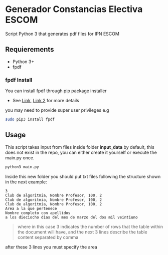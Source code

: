 # Generador Constancias Electiva ESCOM
Script Python 3 that generates pdf files for IPN ESCOM

## Requierements
* Python 3+
* fpdf

### fpdf Install
You can install fpdf through pip package installer

* See [Link](https://pypi.org/project/fpdf/), [Link 2](https://pyfpdf.readthedocs.io/en/latest/)  for more details 

you may need to provide super user privileges e.g 
```bash
sudo pip3 install fpdf
```

## Usage
This script takes input from files inside folder **input_data** by default, this does not exist in the repo, you can either create it yourself or execute the main.py once.

```bash
python3 main.py
```

Inside this new folder you should put txt files following the structure shown in the next example:

```
3
Club de algoritmia, Nombre Profesor, 100, 2
Club de algoritmia, Nombre Profesor, 100, 2
Club de algoritmia, Nombre Profesor, 100, 2
Area a la que pertenece
Nombre completo con apellidos
a los dieciocho dias del mes de marzo del dos mil veintiuno
```

>where in this case 3 indicates the number of rows that the table within the document will have, and the next 3 lines describe the table content separated by comma

after these 3 lines you must specify the area


